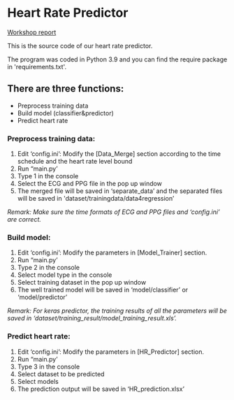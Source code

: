 # Heart Rate Predictor

[Workshop report](https://docs.google.com/document/d/1dXQfEB2MrkhZBZW3rTBgUqv3nMeJxR4xu_ywu5ZfTGg/edit?usp=sharing)

This is the source code of our heart rate predictor.
  
The program was coded in Python 3.9 and you can find the require package in 'requirements.txt'.

## There are three functions:
- Preprocess training data
- Build model (classifier&predictor)
- Predict heart rate


### Preprocess training data:
1. Edit ‘config.ini’: Modify the [Data_Merge] section according to the time schedule and the heart rate level bound
2. Run “main.py’
3. Type 1 in the console
4. Select the ECG and PPG file in the pop up window
5. The merged file will be saved in ‘separate_data’ and the separated files will 		be saved in 'dataset/trainingdata/data4regression’

*Remark: Make sure the time formats of ECG and PPG files and ‘config.ini’ are correct.*

### Build model:
1. Edit ‘config.ini’: Modify the parameters in [Model_Trainer] section.
2. Run “main.py’
3. Type 2 in the console
4. Select model type in the console
5. Select training dataset in the pop up window
6. The well trained model will be saved in ‘model/classifier’ or ‘model/predictor’

*Remark: For keras predictor, the training results of all the parameters will be saved in 	‘dataset/training_result/model_training_result.xls’.*

### Predict heart rate:
1. Edit ‘config.ini’: Modify the parameters in [HR_Predictor] section.
2. Run “main.py’
3. Type 3 in the console
4. Select dataset to be predicted
5. Select models
6. The prediction output will be saved in ‘HR_prediction.xlsx’




 
